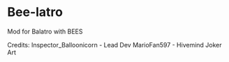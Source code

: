 # Bee-latro
Mod for Balatro with BEES







Credits:
Inspector_Balloonicorn - Lead Dev
MarioFan597 - Hivemind Joker Art
